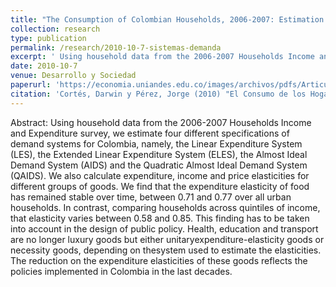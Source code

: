 ```yaml
---
title: "The Consumption of Colombian Households, 2006-2007: Estimation of Demand Systems (In spanish)"
collection: research
type: publication
permalink: /research/2010-10-7-sistemas-demanda
excerpt: ' Using household data from the 2006-2007 Households Income and Expenditure survey, we estimate four different specifications of demand systems for Colombia. We also calculate expenditure, income and price elasticities for different groups of goods.'
date: 2010-10-7
venue: Desarrollo y Sociedad
paperurl: 'https://economia.uniandes.edu.co/images/archivos/pdfs/Articulos_Revista_Desarrollo_y_Sociedad/Articulo66_1.pdf'
citation: 'Cortés, Darwin y Pérez, Jorge (2010) "El Consumo de los Hogares Colombianos, 2006-2007: Estimación de Sistemas de Demanda". Desarrollo y Sociedad'
---
```

Abstract: Using household data from the 2006-2007 Households Income and Expenditure survey, we estimate four different specifications of demand systems for Colombia, namely, the Linear Expenditure System
(LES), the Extended Linear Expenditure System (ELES), the Almost Ideal Demand System (AIDS) and the Quadratic Almost Ideal Demand System (QAIDS). We also calculate expenditure, income and price elasticities for different groups of goods. We find that the expenditure elasticity of food has remained stable over time, between 0.71 and 0.77 over all urban households. In contrast, comparing households across quintiles of income, that elasticity varies between 0.58 and 0.85. This finding has to be taken into account in the design of public policy. Health, education and transport are no longer luxury goods but either unitaryexpenditure-elasticity goods or necessity goods, depending on thesystem used to estimate the elasticities. The reduction on the expenditure elasticities of these goods reflects the policies implemented in Colombia in the last decades.
